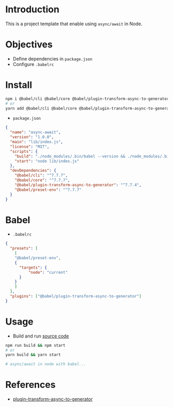 # Introduction
This is a project template that enable using `async/await` in Node.

# Objectives

- Define dependencies in `package.json`
- Configure `.babelrc`

# Install

```sh
npm i @babel/cli @babel/core @babel/plugin-transform-async-to-generator @babel/preset-env --dev-save
# or
yarn add @babel/cli @babel/core @babel/plugin-transform-async-to-generator @babel/preset-env --dev
```

- `package.json`

```json
{
  "name": "async-await",
  "version": "1.0.0",
  "main": "lib/index.js",
  "license": "MIT",
  "scripts": {
    "build": "./node_modules/.bin/babel --version && ./node_modules/.bin/babel src -d lib",
    "start": "node lib/index.js"
  },
  "devDependencies": {
    "@babel/cli": "^7.7.7",
    "@babel/core": "^7.7.7",
    "@babel/plugin-transform-async-to-generator": "^7.7.4",
    "@babel/preset-env": "^7.7.7"
  }
}
```

# Babel

- `.babelrc`

```json
{
  "presets": [
    [
    "@babel/preset-env",
    {
      "targets": {
          "node": "current"
      }
    }
    ]
  ],
  "plugins": ["@babel/plugin-transform-async-to-generator"]
}
```

# Usage

- Build and run [source code](https://github.com/tools-utils/tutorials/tree/master/async-await)

```sh
npm run build && npm start
# or
yarn build && yarn start

# async/await in node with babel...
```

# References
- [plugin-transform-async-to-generator](https://babeljs.io/docs/en/babel-plugin-transform-async-to-generator)
